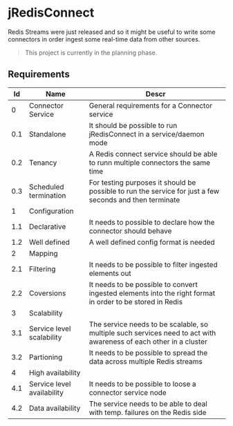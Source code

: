 # jRedisConnect

Redis Streams were just released and so it might be useful to write some connectors in order ingest some real-time data from other sources. 

> This project is currently in the planning phase.

## Requirements

|Id|Name|Descr|
|---|---|---|
|0|Connector Service|General requirements for a Connector service|
|0.1|Standalone|It should be possible to run jRedisConnect in a service/daemon mode|
|0.2|Tenancy|A Redis connect service should be able to runn multiple connectors the same time|
|0.3|Scheduled termination|For testing purposes it should be possible to run the service for just a few seconds and then terminate|
|1|Configuration|
|1.1|Declarative|It needs to possible to declare how the connector should behave|
|1.2|Well defined|A well defined config format is needed|
|2|Mapping||
|2.1|Filtering|It needs to be possible to filter ingested elements out|
|2.2|Coversions|It needs to be possible to convert ingested elements into the right format in order to be stored in Redis|
|3|Scalability||
|3.1|Service level scalability|The service needs to be scalable, so multiple such services need to act with awareness of each other in a cluster|
|3.2|Partioning|It needs to be possible to spread the data across multiple Redis streams|
|4|High availability||
|4.1|Service level availability|It needs to be possible to loose a connector service node|
|4.2|Data availability|The service needs to be able to deal with temp. failures on the Redis side|









